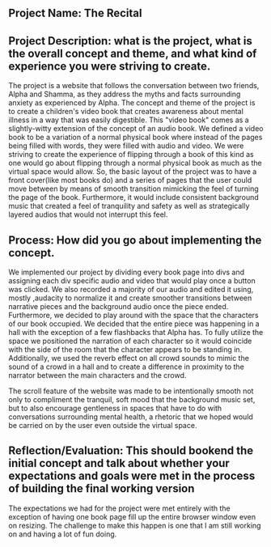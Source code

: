 ## Project Name: The Recital
 
## Project Description: what is the project, what is the overall concept and theme, and what kind of experience you were striving to create.
 
The project is a website that follows the conversation between two friends, Alpha and Shamma, as they address the myths and facts surrounding anxiety as experienced by Alpha. The concept and theme of the project is to create a children's video book that creates awareness about mental illness in a way that was easily digestible. This "video book" comes as a slightly-witty extension of the concept of an audio book. We defined a video book to be a variation of a normal physical book where instead of the pages being filled with words, they were filled with audio and video. We were striving to create the experience of flipping through a book of this kind as one would go about flipping through a normal physical book as much as the virtual space would allow. So, the basic layout of the project was to have a front cover(like most books do) and a series of pages that the user could move between by means of smooth transition mimicking the feel of turning the page of the book. Furthermore, it would include consistent background music that created a feel of tranquility and safety as well as strategically layered audios that would not interrupt this feel.
 
## Process: How did you go about implementing the concept.
 
We implemented our project by dividing every book page into divs and assigning each div specific audio and video that would play once a button was clicked. We also recorded a majority of our audio and edited it using, mostly ,audacity to normalize it and create smoother transitions between narrative pieces and the background audio once the piece ended. Furthermore, we decided to play around with the space that the characters of our book occupied. We decided that the entire piece was happening in a hall with the exception of a few flashbacks that Alpha has. To fully utilize the space we positioned the narration of each character so it would coincide with the side of the room that the character appears to be standing in. Additionally, we used the reverb effect on all crowd sounds to mimic the sound of a crowd in a hall and to create a difference in proximity to the narrator between the main characters and the crowd.
 
The scroll feature of the website was made to be intentionally smooth not only to compliment the tranquil, soft mood that the background music set, but to also encourage gentleness in spaces that have to do with conversations surrounding mental health, a rhetoric that we hoped would be carried on by the user even outside the virtual space.
 
##  Reflection/Evaluation: This should bookend the initial concept and talk about whether your expectations and goals were met in the process of building the final working version
 
The expectations we had for the project were met entirely with the exception of having one book page fill up the entire browser window even on resizing. The challenge to make this happen is one that I am still working on and having a lot of fun doing.

